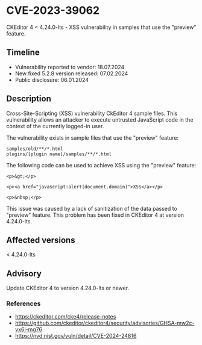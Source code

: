 # CVE-2023-39062
CKEditor 4 < 4.24.0-lts - XSS vulnerability in samples that use the "preview" feature. 

## Timeline
- Vulnerability reported to vendor: 18.07.2024
- New fixed 5.2.8 version released: 07.02.2024
- Public disclosure: 06.01.2024

## Description

Cross-Site-Scripting (XSS) vulnerability CkEditor 4 sample files. This vulnerability allows an attacker to execute untrusted JavaScript code in the context of the currently logged-in user.

The vulnerability exists in sample files that use the "preview" feature:
```
samples/old/**/*.html
plugins/[plugin name]/samples/**/*.html
```

The following code can be used to achieve XSS using the "preview" feature:
```
<p>&gt;</p>

<p><a href="javascript:alert(document.domain)">XSS</a></p>

<p>&nbsp;</p>
```

This issue was caused by a lack of sanitization of the data passed to "preview" feature. This problem has been fixed in CKEditor 4 at version 4.24.0-lts.

## Affected versions
< 4.24.0-lts

## Advisory
Update CKEditor 4 to version 4.24.0-lts or newer.

### References
* https://ckeditor.com/cke4/release-notes
* https://github.com/ckeditor/ckeditor4/security/advisories/GHSA-mw2c-vx6j-mg76
* https://nvd.nist.gov/vuln/detail/CVE-2024-24816
